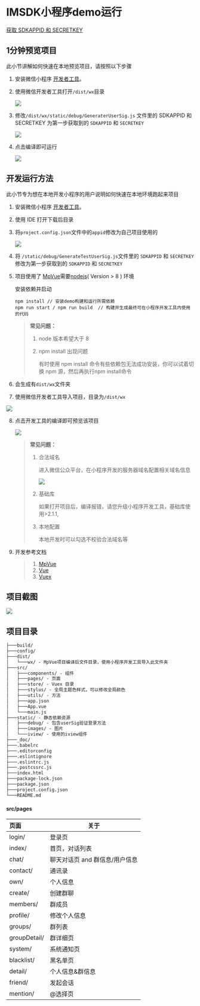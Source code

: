 # IMSDK小程序demo运行

[获取 SDKAPPID 和 SECRETKEY](https://cloud.tencent.com/document/product/269/36838#.E6.AD.A5.E9.AA.A41.EF.BC.9A.E5.88.9B.E5.BB.BA.E5.BA.94.E7.94.A8)

##  1分钟预览项目

此小节讲解如何快速在本地预览项目，请按照以下步骤

1. 安装微信小程序 [开发者工具](https://mp.weixin.qq.com/debug/wxadoc/dev/devtools/download.html)。

2. 使用微信开发者工具打开`/dist/wx`目录

   ![](_doc/1.png)

3. 修改`/dist/wx/static/debug/GeneraterUserSig.js` 文件里的 SDKAPPID 和 SECRETKEY 为第一步获取到的 `SDKAPPID` 和 `SECRETKEY` 

   ![](_doc/2.png)

4. 点击编译即可运行

   ![](_doc/4.png)


##  开发运行方法

此小节专为想在本地开发小程序的用户说明如何快速在本地环境跑起来项目

1. 安装微信小程序 [开发者工具](https://mp.weixin.qq.com/debug/wxadoc/dev/devtools/download.html)。

2. 使用 IDE 打开下载后目录

3. 将`project.config.json`文件中的`appid`修改为自己项目使用的

   ![](_doc\3.png)

4. 将 `/static/debug/GenerateTestUserSig.js`文件里的 `SDKAPPID` 和 `SECRETKEY` 修改为第一步获取到的 `SDKAPPID` 和 `SECRETKEY` 

5. 项目使用了 [MpVue](http://mpvue.com/mpvue/)需要[nodejs](https://nodejs.org/zh-cn/)( Version > 8 ) 环境

   安装依赖并启动

   ```shell
   npm install // 安装demo构建和运行所需依赖
   npm run start / npm run build  // 构建并生成最终可在小程序开发工具内使用的代码
   ```

   > **常见问题：**
   >
   > 1. node 版本希望大于 8
   >
   > 2. npm install 出现问题
   >
   >    有时使用 npm install 命令有些依赖包无法成功安装，你可以试着切换 npm 源，然后再执行npm install命令

6. 会生成有`dist/wx`文件夹

7. 使用微信开发者工具导入项目，目录为`/dist/wx`

  ![](_doc/1.png)

8. 点击开发工具的编译即可预览该项目

   ![](_doc/4.png)

   > **常见问题：**
   >
   > 1. 合法域名
   >
   >    进入微信公众平台，在小程序开发的服务器域名配置相关域名信息
   >
   >    ![](_doc/5.png)
   >
   > 2. 基础库
   >
   >    如果打开项目后，编译报错，请您升级小程序开发工具，基础库使用>2.1.1,
   >
   > 3. 本地配置
   >
   >    本地开发时可以勾选不校验合法域名等

9. 开发参考文档

    > 1. [MpVue](http://mpvue.com/)
    > 2. [Vue](https://cn.vuejs.org/index.html)
    > 3. [Vuex](https://vuex.vuejs.org/zh/guide/)

## 项目截图

   ![](_doc/6.png)

## 项目目录

```xml
├───build/   
├───config/
├───dist/
│   └───wx/ - MpVue项目编译后文件目录，使用小程序开发工具导入此文件夹
├───src/
│   ├───components/ - 组件
│   ├───pages/ - 页面
│   ├───store/ - Vuex 目录
│   ├───stylus/ - 全局主题色样式，可以修改全局颜色
│   ├───utils/ - 方法
│   ├───app.json
│   ├───App.vue
│   └───main.js
├───static/ - 静态依赖资源
│   ├───debug/ - 包含userSig验证登录方法
│   ├───images/ - 图片
│   └───iview/ - 使用的iview组件
├───_doc/
├───.babelrc
├───.editorconfig
├───.eslintignore
├───.eslintrc.js
├───.postcssrc.js
├───index.html
├───package-lock.json
├───package.json
├───project.config.json
└───README.md

```

#### src/pages

| 页面  | 关于                                                         |
| :------- | ----------------------------------------------------------- |
| login/   | 登录页                                                       |
| index/   | 首页，对话列表                                                |
| chat/    | 聊天对话页 and 群信息/用户信息                                 |
| contact/ | 通讯录                                                       |
| own/     | 个人信息                                                     |
| create/  | 创建群聊                                                     |
| members/ | 群成员                                                       |
| profile/ | 修改个人信息                                                  |
| groups/ | 群列表                                      |
| groupDetail/ | 群详细页 |
| system/  | 系统通知页                                                   |
| blacklist/  | 黑名单页                                                  |
| detail/  | 个人信息&群信息                                               |
| friend/  | 发起会话                                                     |
| mention/ | @选择页 |
